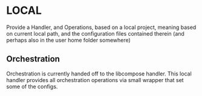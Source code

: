 LOCAL
=====

Provide a Handler, and Operations, based on a local project, meaning
based on current local path, and the configuration files contained
therein (and perhaps also in the user home folder somewhere)

## Orchestration

Orchestration is currently handed off to the libcompose handler. This
local handler provides all orchestration operations via small wrapper
that set some of the configs.
